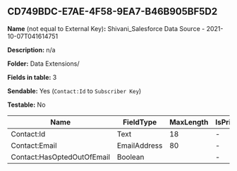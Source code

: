 ## CD749BDC-E7AE-4F58-9EA7-B46B905BF5D2

**Name** (not equal to External Key)**:** Shivani_Salesforce Data Source - 2021-10-07T041614751

**Description:** n/a

**Folder:** Data Extensions/

**Fields in table:** 3

**Sendable:** Yes (`Contact:Id` to `Subscriber Key`)

**Testable:** No

| Name | FieldType | MaxLength | IsPrimaryKey | IsNullable | DefaultValue |
| --- | --- | --- | --- | --- | --- |
| Contact:Id | Text | 18 | - | - |  |
| Contact:Email | EmailAddress | 80 | - | + |  |
| Contact:HasOptedOutOfEmail | Boolean |  | - | + | False |
